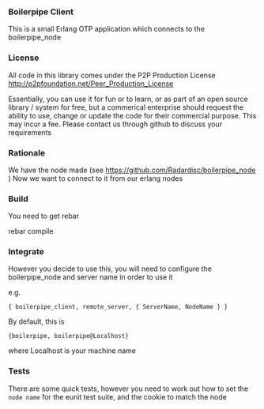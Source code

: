 ### Boilerpipe Client

This is a small Erlang OTP application which connects to the boilerpipe_node

### License
All code in this library comes under the P2P Production License 
http://p2pfoundation.net/Peer_Production_License

Essentially, you can use it for fun or to learn, or as part of an open source library / system for free, 
but a commerical enterprise should request the ability to use, change or update the code for their commercial purpose. 
This may incur a fee. Please contact us through github to discuss your requirements

### Rationale

We have the node made (see https://github.com/Radardisc/boilerpipe_node )
Now we want to connect to it from our erlang nodes

### Build

You need to get rebar

rebar compile

### Integrate

However you decide to use this, you will need to configure the boilerpipe_node and server name in order to use it

e.g.

`{ boilerpipe_client, remote_server, { ServerName, NodeName } }`

By default, this is

`{boilerpipe, boilerpipe@Localhost}`

where Localhost is your machine name

### Tests

There are some quick tests, however you need to work out how to set the `node name` for the eunit test suite, and the cookie to match the node


